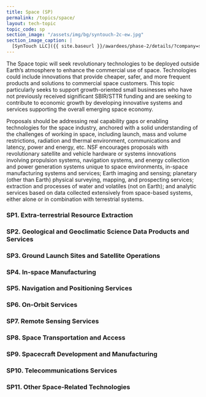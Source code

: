 ```yaml
---
title: Space (SP)
permalink: /topics/space/
layout: tech-topic
topic_code: sp
section_image: "/assets/img/bg/syntouch-2c-ew.jpg"
section_image_caption: |
  [SynTouch LLC]({{ site.baseurl }}/awardees/phase-2/details/?company=syntouch-llc#syntouch-llc) BioTac Toccare provides tactile evaluations that are consistent, quantifiable, and reflective of human perceptions.
---
```


The Space topic will seek revolutionary technologies to be deployed outside Earth’s atmosphere to enhance the commercial use of space. Technologies could include innovations that provide cheaper, safer, and more frequent products and solutions to commercial space customers. This topic particularly seeks to support growth-oriented small businesses who have not previously received significant SBIR/STTR funding and are seeking to contribute to economic growth by developing innovative systems and services supporting the overall emerging space economy. 

Proposals should be addressing real capability gaps or enabling technologies for the space industry, anchored with a solid understanding of the challenges of working in space, including launch, mass and volume restrictions, radiation and thermal environment, communications and latency, power and energy, etc. NSF encourages proposals with revolutionary satellite and vehicle hardware or systems innovations involving propulsion systems, navigation systems, and energy collection and power generation systems unique to space environments, in-space manufacturing systems and services; Earth imaging and sensing; planetary (other than Earth) physical surveying, mapping, and prospecting services; extraction and processes of water and volatiles (not on Earth); and analytic services based on data collected extensively from space-based systems, either alone or in combination with terrestrial systems.

### SP1. Extra-terrestrial Resource Extraction

### SP2. Geological and Geoclimatic Science Data Products and Services

### SP3. Ground Launch Sites and Satellite Operations

### SP4. In-space Manufacturing

### SP5. Navigation and Positioning Services

### SP6. On-Orbit Services

### SP7. Remote Sensing Services

### SP8. Space Transportation and Access

### SP9. Spacecraft Development and Manufacturing

### SP10. Telecommunications Services

### SP11. Other Space-Related Technologies
